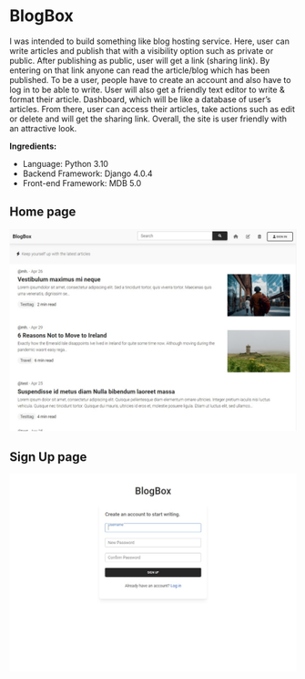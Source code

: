 # BlogBox
I was intended to build something like blog hosting service. Here, user can write articles and publish that with a visibility option such as private or public. After publishing as public, user will get a link (sharing link). By entering on that link anyone can read the article/blog which has been published.  To be a user, people have to create an account and also have to log in to be able to write. User will also get a friendly text editor to write &amp; format their article. Dashboard, which will be like a database of user’s articles. From there, user can access their articles, take actions such as edit or delete and will get the sharing link. Overall, the site is user friendly with an attractive look.   

**Ingredients:** 
- Language: Python 3.10 
- Backend Framework:  Django 4.0.4 
- Front-end Framework:  MDB 5.0

## Home page
![Home page - BlogBox](https://github.com/m-ah-di/blog_box/blob/master/my_site_blogbox_Screenshot%202022-05-01%20185420.jpg?raw=true 'Home page')

## Sign Up page
![Sign Up _ BlogBox](https://github.com/m-ah-di/blog_box/blob/master/blog_box_login_page.jpg?raw=true 'Sign Up page')
